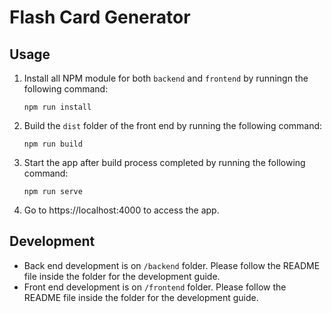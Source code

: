 # Flash Card Generator

## Usage
1. Install all NPM module for both `backend` and `frontend` by runningn the following command:

    ```npm run install```

2. Build the `dist` folder of the front end by running the following command:

    ```npm run build```

3. Start the app after build process completed by running the following command:

    ```npm run serve```

4. Go to https://localhost:4000 to access the app.

## Development
* Back end development is on `/backend` folder. Please follow the README file inside the folder for the development guide.
* Front end development is on `/frontend` folder. Please follow the README file inside the folder for the development guide.